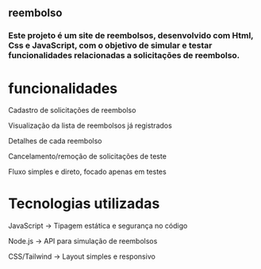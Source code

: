 ## reembolso
 
### Este projeto é um site de reembolsos, desenvolvido com Html, Css e JavaScript, com o objetivo de simular e testar funcionalidades relacionadas a solicitações de reembolso.

# funcionalidades

Cadastro de solicitações de reembolso

Visualização da lista de reembolsos já registrados

Detalhes de cada reembolso

Cancelamento/remoção de solicitações de teste

Fluxo simples e direto, focado apenas em testes

# Tecnologias utilizadas

JavaScript → Tipagem estática e segurança no código

Node.js → API para simulação de reembolsos

CSS/Tailwind → Layout simples e responsivo
